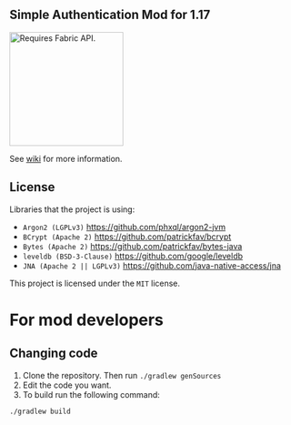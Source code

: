 ## Simple Authentication Mod for 1.17

[<img src="https://i.imgur.com/Ol1Tcf8.png" alt="Requires Fabric API." width="200px" href="https://www.curseforge.com/minecraft/mc-mods/fabric-api">](https://www.curseforge.com/minecraft/mc-mods/fabric-api)


See [wiki](https://github.com/samolego/SimpleAuth/wiki) for more information.

## License
Libraries that the project is using:
- `Argon2 (LGPLv3)` https://github.com/phxql/argon2-jvm
- `BCrypt (Apache 2)` https://github.com/patrickfav/bcrypt
- `Bytes (Apache 2)` https://github.com/patrickfav/bytes-java
- `leveldb (BSD-3-Clause)` https://github.com/google/leveldb
- `JNA (Apache 2 || LGPLv3)` https://github.com/java-native-access/jna

This project is licensed under the `MIT` license.

# For mod developers

## Changing code

1. Clone the repository. Then run `./gradlew genSources`
2. Edit the code you want.
3. To build run the following command:

```
./gradlew build
```
